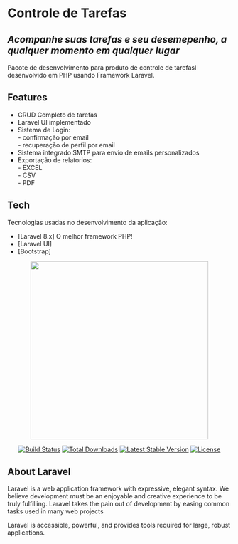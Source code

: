 <h1 class="code-line" data-line-start=0 data-line-end=1 ><a id="Controle_de_Tarefas_0"></a>Controle de Tarefas</h1>
<h2 class="code-line" data-line-start=1 data-line-end=2 ><a id="_Acompanhe_suas_tarefas_e_seu_desemepenho_a_qualquer_momento_em_qualquer_lugar__1"></a><em>Acompanhe suas tarefas e seu desemepenho, a qualquer momento em qualquer lugar</em></h2>
<p class="has-line-data" data-line-start="4" data-line-end="5">Pacote de desenvolvimento para produto de controle de tarefasl desenvolvido em PHP usando Framework Laravel.</p>
<h2 class="code-line" data-line-start=6 data-line-end=7 ><a id="Features_6"></a>Features</h2>
<ul>
<li class="has-line-data" data-line-start="8" data-line-end="9">CRUD Completo de tarefas</li>
<li class="has-line-data" data-line-start="9" data-line-end="10">Laravel UI implementado</li>
<li class="has-line-data" data-line-start="10" data-line-end="13">Sistema de Login:<br>
- confirmação por email<br>
- recuperação de perfil por email</li>
<li class="has-line-data" data-line-start="13" data-line-end="14">Sistema integrado SMTP para envio de emails personalizados</li>
<li class="has-line-data" data-line-start="14" data-line-end="19">Exportação de relatorios:<br>
- EXCEL<br>
- CSV<br>
- PDF</li>
</ul>
<h2 class="code-line" data-line-start=19 data-line-end=20 ><a id="Tech_19"></a>Tech</h2>
<p class="has-line-data" data-line-start="21" data-line-end="22">Tecnologias usadas no desenvolvimento da aplicação:</p>
<ul>
<li class="has-line-data" data-line-start="23" data-line-end="24">[Laravel 8.x] O melhor framework PHP!</li>
<li class="has-line-data" data-line-start="24" data-line-end="25">[Laravel UI]</li>
<li class="has-line-data" data-line-start="25" data-line-end="27">[Bootstrap]</li>
</ul>


<p align="center"><a href="https://laravel.com" target="_blank"><img src="https://raw.githubusercontent.com/laravel/art/master/logo-lockup/5%20SVG/2%20CMYK/1%20Full%20Color/laravel-logolockup-cmyk-red.svg" width="400"></a></p>

<p align="center">
<a href="https://travis-ci.org/laravel/framework"><img src="https://travis-ci.org/laravel/framework.svg" alt="Build Status"></a>
<a href="https://packagist.org/packages/laravel/framework"><img src="https://img.shields.io/packagist/dt/laravel/framework" alt="Total Downloads"></a>
<a href="https://packagist.org/packages/laravel/framework"><img src="https://img.shields.io/packagist/v/laravel/framework" alt="Latest Stable Version"></a>
<a href="https://packagist.org/packages/laravel/framework"><img src="https://img.shields.io/packagist/l/laravel/framework" alt="License"></a>
</p>

## About Laravel

Laravel is a web application framework with expressive, elegant syntax. We believe development must be an enjoyable and creative experience to be truly fulfilling. Laravel takes the pain out of development by easing common tasks used in many web projects

Laravel is accessible, powerful, and provides tools required for large, robust applications.